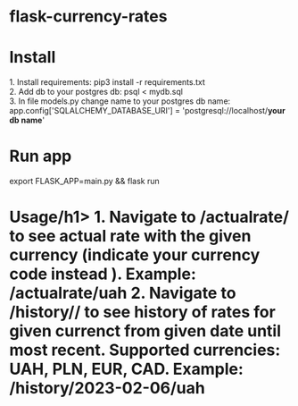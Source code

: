 # flask-currency-rates
<h1>Install</h1>
1. Install requirements: pip3 install -r requirements.txt<br>
2. Add db to your postgres db: psql <name of your db> < mydb.sql<br>
3. In file models.py change name to your postgres db name: <br>
app.config['SQLALCHEMY_DATABASE_URI'] = 'postgresql://localhost/<b>your db name</b>'<br>

<h1>Run app</h1>
export FLASK_APP=main.py && flask run<br>

<h1>Usage/h1>
1. Navigate to /actualrate/<currency_code> to see actual rate with the given currency (indicate your currency code instead <currency_code>). Example: /actualrate/uah
2. Navigate to /history/<fromdate>/<currency> to see history of rates for given currenct from given date until most recent. Supported currencies: UAH, PLN, EUR, CAD. Example: /history/2023-02-06/uah<br>



